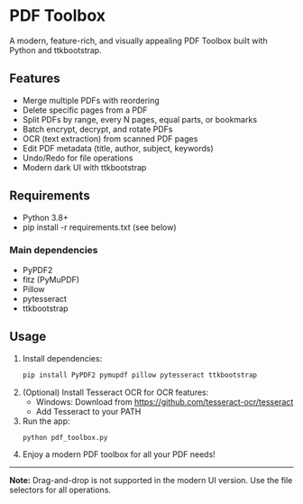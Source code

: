 # PDF Toolbox

A modern, feature-rich, and visually appealing PDF Toolbox built with Python and ttkbootstrap.

## Features
- Merge multiple PDFs with reordering
- Delete specific pages from a PDF
- Split PDFs by range, every N pages, equal parts, or bookmarks
- Batch encrypt, decrypt, and rotate PDFs
- OCR (text extraction) from scanned PDF pages
- Edit PDF metadata (title, author, subject, keywords)
- Undo/Redo for file operations
- Modern dark UI with ttkbootstrap

## Requirements
- Python 3.8+
- pip install -r requirements.txt (see below)

### Main dependencies
- PyPDF2
- fitz (PyMuPDF)
- Pillow
- pytesseract
- ttkbootstrap

## Usage
1. Install dependencies:
   ```sh
   pip install PyPDF2 pymupdf pillow pytesseract ttkbootstrap
   ```
2. (Optional) Install Tesseract OCR for OCR features:
   - Windows: Download from https://github.com/tesseract-ocr/tesseract
   - Add Tesseract to your PATH
3. Run the app:
   ```sh
   python pdf_toolbox.py
   ```
4. Enjoy a modern PDF toolbox for all your PDF needs!

---

**Note:** Drag-and-drop is not supported in the modern UI version. Use the file selectors for all operations.
